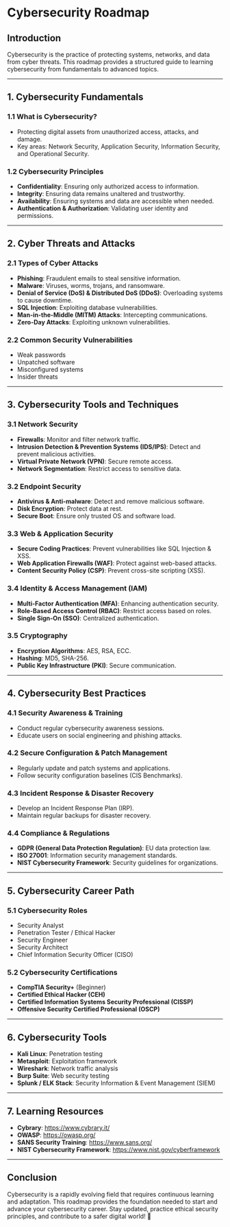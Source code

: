 # Cybersecurity Roadmap

## **Introduction**
Cybersecurity is the practice of protecting systems, networks, and data from cyber threats. This roadmap provides a structured guide to learning cybersecurity from fundamentals to advanced topics.

---

## **1. Cybersecurity Fundamentals**

### **1.1 What is Cybersecurity?**
- Protecting digital assets from unauthorized access, attacks, and damage.
- Key areas: Network Security, Application Security, Information Security, and Operational Security.

### **1.2 Cybersecurity Principles**
- **Confidentiality**: Ensuring only authorized access to information.
- **Integrity**: Ensuring data remains unaltered and trustworthy.
- **Availability**: Ensuring systems and data are accessible when needed.
- **Authentication & Authorization**: Validating user identity and permissions.

---

## **2. Cyber Threats and Attacks**

### **2.1 Types of Cyber Attacks**
- **Phishing**: Fraudulent emails to steal sensitive information.
- **Malware**: Viruses, worms, trojans, and ransomware.
- **Denial of Service (DoS) & Distributed DoS (DDoS)**: Overloading systems to cause downtime.
- **SQL Injection**: Exploiting database vulnerabilities.
- **Man-in-the-Middle (MITM) Attacks**: Intercepting communications.
- **Zero-Day Attacks**: Exploiting unknown vulnerabilities.

### **2.2 Common Security Vulnerabilities**
- Weak passwords
- Unpatched software
- Misconfigured systems
- Insider threats

---

## **3. Cybersecurity Tools and Techniques**

### **3.1 Network Security**
- **Firewalls**: Monitor and filter network traffic.
- **Intrusion Detection & Prevention Systems (IDS/IPS)**: Detect and prevent malicious activities.
- **Virtual Private Network (VPN)**: Secure remote access.
- **Network Segmentation**: Restrict access to sensitive data.

### **3.2 Endpoint Security**
- **Antivirus & Anti-malware**: Detect and remove malicious software.
- **Disk Encryption**: Protect data at rest.
- **Secure Boot**: Ensure only trusted OS and software load.

### **3.3 Web & Application Security**
- **Secure Coding Practices**: Prevent vulnerabilities like SQL Injection & XSS.
- **Web Application Firewalls (WAF)**: Protect against web-based attacks.
- **Content Security Policy (CSP)**: Prevent cross-site scripting (XSS).

### **3.4 Identity & Access Management (IAM)**
- **Multi-Factor Authentication (MFA)**: Enhancing authentication security.
- **Role-Based Access Control (RBAC)**: Restrict access based on roles.
- **Single Sign-On (SSO)**: Centralized authentication.

### **3.5 Cryptography**
- **Encryption Algorithms**: AES, RSA, ECC.
- **Hashing**: MD5, SHA-256.
- **Public Key Infrastructure (PKI)**: Secure communication.

---

## **4. Cybersecurity Best Practices**

### **4.1 Security Awareness & Training**
- Conduct regular cybersecurity awareness sessions.
- Educate users on social engineering and phishing attacks.

### **4.2 Secure Configuration & Patch Management**
- Regularly update and patch systems and applications.
- Follow security configuration baselines (CIS Benchmarks).

### **4.3 Incident Response & Disaster Recovery**
- Develop an Incident Response Plan (IRP).
- Maintain regular backups for disaster recovery.

### **4.4 Compliance & Regulations**
- **GDPR (General Data Protection Regulation)**: EU data protection law.
- **ISO 27001**: Information security management standards.
- **NIST Cybersecurity Framework**: Security guidelines for organizations.

---

## **5. Cybersecurity Career Path**

### **5.1 Cybersecurity Roles**
- Security Analyst
- Penetration Tester / Ethical Hacker
- Security Engineer
- Security Architect
- Chief Information Security Officer (CISO)

### **5.2 Cybersecurity Certifications**
- **CompTIA Security+** (Beginner)
- **Certified Ethical Hacker (CEH)**
- **Certified Information Systems Security Professional (CISSP)**
- **Offensive Security Certified Professional (OSCP)**

---

## **6. Cybersecurity Tools**
- **Kali Linux**: Penetration testing
- **Metasploit**: Exploitation framework
- **Wireshark**: Network traffic analysis
- **Burp Suite**: Web security testing
- **Splunk / ELK Stack**: Security Information & Event Management (SIEM)

---

## **7. Learning Resources**
- **Cybrary**: https://www.cybrary.it/
- **OWASP**: https://owasp.org/
- **SANS Security Training**: https://www.sans.org/
- **NIST Cybersecurity Framework**: https://www.nist.gov/cyberframework

---

## **Conclusion**
Cybersecurity is a rapidly evolving field that requires continuous learning and adaptation. This roadmap provides the foundation needed to start and advance your cybersecurity career. Stay updated, practice ethical security principles, and contribute to a safer digital world! 🚀
